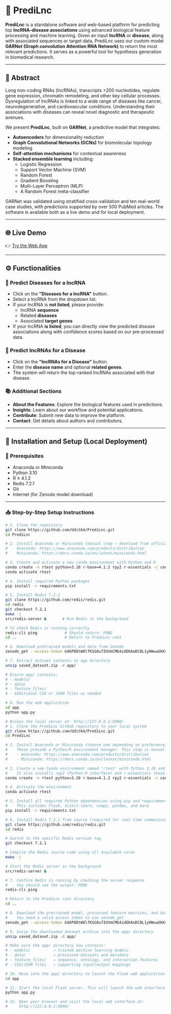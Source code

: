 # 🧬 PrediLnc

**PrediLnc** is a standalone software and web-based platform for predicting top **lncRNA–disease associations** using advanced biological feature processing and machine learning. Given an input **lncRNA** or **disease**, along with associated sequences or target data, PrediLnc uses our custom model **GARNet (Graph convolution Attention RNA Network)** to return the most relevant predictions. It serves as a powerful tool for hypothesis generation in biomedical research.

---

## 🧠 Abstract

Long non-coding RNAs (lncRNAs), transcripts >200 nucleotides, regulate gene expression, chromatin remodeling, and other key cellular processes. Dysregulation of lncRNAs is linked to a wide range of diseases like cancer, neurodegenerative, and cardiovascular conditions. Understanding their associations with diseases can reveal novel diagnostic and therapeutic avenues.

We present **PrediLnc**, built on **GARNet**, a predictive model that integrates:

- **Autoencoders** for dimensionality reduction  
- **Graph Convolutional Networks (GCNs)** for biomolecular topology modeling  
- **Self-attention mechanisms** for contextual awareness  
- **Stacked ensemble learning** including:
  - Logistic Regression
  - Support Vector Machine (SVM)
  - Random Forest
  - Gradient Boosting
  - Multi-Layer Perceptron (MLP)
  - A Random Forest meta-classifier

GARNet was validated using stratified cross-validation and ten real-world case studies, with predictions supported by over 500 PubMed articles. The software is available both as a live demo and for local deployment.

---

## 🌐 Live Demo

👉 [Try the Web App](http://predilnc.dhanjal-lab.iiitd.edu.in/)

---
## ⚙️ Functionalities

### 🔬 Predict Diseases for a lncRNA
- Click on the **"Diseases for a lncRNA"** button.
- Select a lncRNA from the dropdown list.
- If your lncRNA is **not listed**, please provide:
  - lncRNA **sequence**
  - Related **diseases**
  - Associated **target genes**
- If your lncRNA **is listed**, you can directly view the predicted disease associations along with confidence scores based on our pre-processed data.

### 🧬 Predict lncRNAs for a Disease
- Click on the **"lncRNAs for a Disease"** button.
- Enter the **disease name** and optional **related genes**.
- The system will return the top-ranked lncRNAs associated with that disease.

### 📚 Additional Sections
- **About the Features**: Explore the biological features used in predictions.
- **Insights**: Learn about our workflow and potential applications.
- **Contribute**: Submit new data to improve the platform.
- **Contact**: Get details about authors and contributors.

---

## 🚀 Installation and Setup (Local Deployment)

### 🔧 Prerequisites

- Anaconda or Miniconda  
- Python 3.10  
- R ≥ 4.1.2  
- Redis 7.2.1  
- Git  
- Internet (for Zenodo model download)

---

### 📥 Step-by-Step Setup Instructions

```bash
# 1. Clone the repository
git clone https://github.com/Udit64/PrediLnc.git
cd PrediLnc

# 2. Install Anaconda or Miniconda (manual step – download from official site)
#    Anaconda: https://www.anaconda.com/products/distribution
#    Miniconda: https://docs.conda.io/en/latest/miniconda.html

# 3. Create and activate a new conda environment with Python and R
conda create -n rtest python=3.10 r-base=4.1.2 rpy2 r-essentials -c conda-forge
conda activate rtest

# 4. Install required Python packages
pip install -r requirements.txt

# 5. Install Redis 7.2.1
git clone https://github.com/redis/redis.git
cd redis
git checkout 7.2.1
make -j
src/redis-server &       # Run Redis in the background

# To check Redis is running correctly
redis-cli ping            # Should return: PONG
cd ..                     # Return to PrediLnc root

# 6. Download pretrained models and data from Zenodo
zenodo_get --access-token G46P8DtW8lfKSG0u7IUVmCMb4idEKAoDCBL1yHWuwUkKvnFuGPSNCIkCham2 15764921

# 7. Extract dataset contents to app directory
unzip saved_dataset.zip -d app/

# Ensure app/ contains:
# - models/
# - data/
# - feature_files/
# - Additional CSV or JSON files as needed

# 8. Run the web application
cd app
python app.py

# Access the local server at: http://127.0.0.1:5000/
# 1. Clone the PrediLnc GitHub repository to your local system
git clone https://github.com/Udit64/PrediLnc.git
cd PrediLnc

# 2. Install Anaconda or Miniconda (choose one depending on preference)
#    These provide a Python/R environment manager. This step is manual:
#    - Anaconda: https://www.anaconda.com/products/distribution
#    - Miniconda: https://docs.conda.io/en/latest/miniconda.html

# 3. Create a new Conda environment named 'rtest' with Python 3.10 and R 4.1.2
#    It also installs rpy2 (Python-R interface) and r-essentials (base R packages)
conda create -n rtest python=3.10 r-base=4.1.2 rpy2 r-essentials -c conda-forge

# 4. Activate the environment
conda activate rtest

# 5. Install all required Python dependencies using pip and requirements.txt
#    This includes Flask, scikit-learn, numpy, pandas, and more
pip install -r requirements.txt

# 6. Install Redis 7.2.1 from source (required for real-time communication)
git clone https://github.com/redis/redis.git
cd redis

# Switch to the specific Redis version tag
git checkout 7.2.1

# Compile the Redis source code using all available cores
make -j

# Start the Redis server in the background
src/redis-server &

# 7. Confirm Redis is running by checking the server response
#    You should see the output: PONG
redis-cli ping

# Return to the PrediLnc root directory
cd ..

# 8. Download the pretrained model, processed feature matrices, and data files from Zenodo
#    You need a valid access token to use zenodo_get
zenodo_get --access-token G46P8DtW8lfKSG0u7IUVmCMb4idEKAoDCBL1yHWuwUkKvnFuGPSNCIkCham2 15764921

# 9. Unzip the downloaded dataset archive into the app/ directory
unzip saved_dataset.zip -d app/

# Make sure the app/ directory now contains:
# - models/          → trained machine learning models
# - data/            → processed datasets and metadata
# - feature_files/   → sequence, ontology, and interaction features
# - CSV/JSON files   → supporting input/output mappings

# 10. Move into the app/ directory to launch the Flask web application
cd app

# 11. Start the local Flask server. This will launch the web interface.
python app.py

# 12. Open your browser and visit the local web interface at:
#     http://127.0.0.1:5000/
